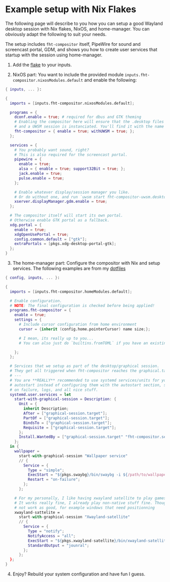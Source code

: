 # Example setup with Nix Flakes

The following page will describe to you how you can setup a good Wayland desktop session with Nix
flakes, NixOS, and home-manager. You can obviously adapt the following to suit your needs.

The setup includes `fht-compositor` itself, PipeWire for sound and screencast portal, GDM, and
shows you how to create user services that startup with the session using home-manager.

1. Add the [flake](../nix/flake.md) to your inputs.

2. NixOS part: You want to include the provided module `inputs.fht-compositor.nixosModules.default`
  and enable the following:

```nix
{ inputs, ... }:

{
  imports = [inputs.fht-compositor.nixosModules.default];

  programs = {
    dconf.enable = true; # required for dbus and GTK theming
    # Enabling the compositor here will ensure that the .desktop files are correctly created
    # and a UWSM session is instanciated. You'll find it with the name 'fht-compositor (UWSM)'
    fht-compositor = { enable = true; withUWSM = true; };
  };

  services = {
    # You probably want sound, right?
    # This is also required for the screencast portal.
    pipewire = {
      enable = true;
      alsa = { enable = true; support32Bit = true; };
      jack.enable = true;
      pulse.enable = true;
    };

    # Enable whatever display/session manager you like.
    # Or do without one, and run `uwsm start fht-compositor-uwsm.desktop` from a TTY.
    xserver.displayManager.gdm.enable = true;
  };

  # The compositor itself will start its own portal.
  # Otherwise enable GTK portal as a fallback.
  xdg.portal = {
    enable = true;
    xdgOpenUsePortal = true;
    config.common.default = ["gtk"];
    extraPortals = [pkgs.xdg-desktop-portal-gtk];
  };
}
```

3. The home-manager part: Configure the compositor with Nix and setup services. The following
  examples are from my [dotfiles](https://github.com/nferhat/dotfiles)

```nix
{ config, inputs, ... }:

{
  imports = [inputs.fht-compositor.homeModules.default];

  # Enable configuration.
  # NOTE: The final configuration is checked before being applied!
  programs.fht-compositor = {
    enable = true;
    settings = {
      # Include cursor configuration from home environment
      cursor = {inherit (config.home.pointerCursor) name size;};

      # I mean, its really up to you...
      # You can also just do `builtins.fromTOML` if you have an existing config

    };
  };

  # Services that we setup as part of the desktop/graphical session.
  # They get all triggered when fht-compositor reaches the graphical.target
  # ---
  # You are **REALLY** recommended to use systemd services/units for your
  # autostart instead of configuring them with the autostart section, since you also get restart
  # on failure, logs, and all nice stuff.
  systemd.user.services = let
    start-with-graphical-session = Description: {
      Unit = {
        inherit Description;
        After = ["graphical-session.target"];
        PartOf = ["graphical-session.target"];
        BindsTo = ["graphical-session.target"];
        Requisite = ["graphical-session.target"];
      };
      Install.WantedBy = ["graphical-session.target" "fht-compositor.service"];
    };
  in {
    wallpaper =
      start-with-graphical-session "Wallpaper service"
      // {
        Service = {
          Type = "simple";
          ExecStart = "${pkgs.swaybg}/bin/swaybg -i ${/path/to/wallpaper-file}";
          Restart = "on-failure";
        };
      };

    # For my personally, I like having xwayland satellite to play games.
    # It works really fine, I already play non-native stuff fine. Though for other programs it may
    # not work as good, for example windows that need positionning
    xwayland-sattelite =
      start-with-graphical-session "Xwayland-satellite"
      // {
        Service = {
          Type = "notify";
          NotifyAccess = "all";
          ExecStart = "${pkgs.xwayland-satellite}/bin/xwayland-satellite";
          StandardOutput = "jounral";
        };
      };
  };
}
```

4. Enjoy? Rebuild your system configuration and have fun I guess.
